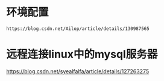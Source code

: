 # 环境配置
    https://blog.csdn.net/Ailop/article/details/130987565
# 远程连接linux中的mysql服务器
https://blog.csdn.net/syealfalfa/article/details/127263275